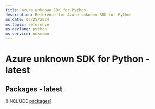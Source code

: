 ```yaml
---
title: Azure unknown SDK for Python
description: Reference for Azure unknown SDK for Python
ms.date: 07/25/2024
ms.topic: reference
ms.devlang: python
ms.service: unknown
---
```

# Azure unknown SDK for Python - latest
## Packages - latest
[!INCLUDE [packages](unknown-index.md)]